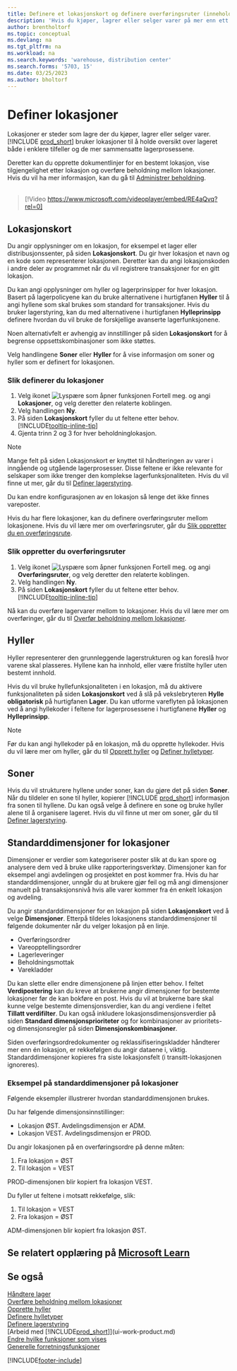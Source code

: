 ```yaml
---
title: Definere et lokasjonskort og definere overføringsruter (inneholder video)
description: 'Hvis du kjøper, lagrer eller selger varer på mer enn ett sted, kan du definere hvert sted som en lokasjon.'
author: brentholtorf
ms.topic: conceptual
ms.devlang: na
ms.tgt_pltfrm: na
ms.workload: na
ms.search.keywords: 'warehouse, distribution center'
ms.search.forms: '5703, 15'
ms.date: 03/25/2023
ms.author: bholtorf
---
```

# <a name="set-up-locations"></a><a name="set-up-locations"></a><a name="set-up-locations"></a>Definer lokasjoner

Lokasjoner er steder som lagre der du kjøper, lagrer eller selger varer. [!INCLUDE [prod_short](includes/prod_short.md)] bruker lokasjoner til å holde oversikt over lageret både i enklere tilfeller og de mer sammensatte lagerprosessene.

Deretter kan du opprette dokumentlinjer for en bestemt lokasjon, vise tilgjengelighet etter lokasjon og overføre beholdning mellom lokasjoner. Hvis du vil ha mer informasjon, kan du gå til [Administrer beholdning](inventory-manage-inventory.md).
<br><br>  
  
> [!Video https://www.microsoft.com/videoplayer/embed/RE4aQvq?rel=0]

## <a name="location-cards"></a><a name="location-cards"></a><a name="location-cards"></a>Lokasjonskort

Du angir opplysninger om en lokasjon, for eksempel et lager eller distribusjonssenter, på siden **Lokasjonskort**. Du gir hver lokasjon et navn og en kode som representerer lokasjonen. Deretter kan du angi lokasjonskoden i andre deler av programmet når du vil registrere transaksjoner for en gitt lokasjon.  

Du kan angi opplysninger om hyller og lagerprinsipper for hver lokasjon. Basert på lagerpolicyene kan du bruke alternativene i hurtigfanen **Hyller** til å angi hyllene som skal brukes som standard for transaksjoner. Hvis du bruker lagerstyring, kan du med alternativene i hurtigfanen **Hylleprinsipp** definere hvordan du vil bruke de forskjellige avanserte lagerfunksjonene.  

Noen alternativfelt er avhengig av innstillinger på siden **Lokasjonskort** for å begrense oppsettskombinasjoner som ikke støttes.  

Velg handlingene **Soner** eller **Hyller** for å vise informasjon om soner og hyller som er definert for lokasjonen.

### <a name="to-set-up-a-location"></a><a name="to-set-up-a-location"></a><a name="to-set-up-a-location"></a>Slik definerer du lokasjoner

1. Velg ikonet ![Lyspære som åpner funksjonen Fortell meg.](media/ui-search/search_small.png "Fortell hva du vil gjøre") og angi **Lokasjoner**, og velg deretter den relaterte koblingen.
2. Velg handlingen **Ny**.
3. På siden **Lokasjonskort** fyller du ut feltene etter behov. [!INCLUDE[tooltip-inline-tip](includes/tooltip-inline-tip_md.md)]
4. Gjenta trinn 2 og 3 for hver beholdninglokasjon.

> [!NOTE]  
> Mange felt på siden Lokasjonskort er knyttet til håndteringen av varer i inngående og utgående lagerprosesser. Disse feltene er ikke relevante for selskaper som ikke trenger den komplekse lagerfunksjonaliteten. Hvis du vil finne ut mer, går du til [Definer lagerstyring](warehouse-setup-warehouse.md).

Du kan endre konfigurasjonen av en lokasjon så lenge det ikke finnes vareposter.  

Hvis du har flere lokasjoner, kan du definere overføringsruter mellom lokasjonene. Hvis du vil lære mer om overføringsruter, går du [Slik oppretter du en overføringsrute](inventory-how-setup-locations.md#to-create-a-transfer-route).

### <a name="to-create-a-transfer-route"></a><a name="to-create-a-transfer-route"></a><a name="to-create-a-transfer-route"></a>Slik oppretter du overføringsruter

1. Velg ikonet ![Lyspære som åpner funksjonen Fortell meg.](media/ui-search/search_small.png "Fortell hva du vil gjøre") og angi **Overføringsruter**, og velg deretter den relaterte koblingen.
2. Velg handlingen **Ny**.
4. På siden **Lokasjonskort** fyller du ut feltene etter behov. [!INCLUDE[tooltip-inline-tip](includes/tooltip-inline-tip_md.md)]

Nå kan du overføre lagervarer mellom to lokasjoner. Hvis du vil lære mer om overføringer, går du til [Overfør beholdning mellom lokasjoner](inventory-how-transfer-between-locations.md).

## <a name="bins"></a><a name="bins"></a><a name="bins"></a>Hyller

Hyller representerer den grunnleggende lagerstrukturen og kan foreslå hvor varene skal plasseres. Hyllene kan ha innhold, eller være fristilte hyller uten bestemt innhold.

Hvis du vil bruke hyllefunksjonaliteten i en lokasjon, må du aktivere funksjonaliteten på siden **Lokasjonskort** ved å slå på vekslebryteren **Hylle obligatorisk** på hurtigfanen **Lager**. Du kan utforme vareflyten på lokasjonen ved å angi hyllekoder i feltene for lagerprosessene i hurtigfanene **Hyller** og **Hylleprinsipp**.

> [!NOTE]
> Før du kan angi hyllekoder på en lokasjon, må du opprette hyllekoder. Hvis du vil lære mer om hyller, går du til [Opprett hyller](warehouse-how-to-create-individual-bins.md) og [Definer hylletyper](warehouse-how-to-set-up-bin-types.md).  

## <a name="zones"></a><a name="zones"></a><a name="zones"></a>Soner

Hvis du vil strukturere hyllene under soner, kan du gjøre det på siden **Soner**. Når du tildeler en sone til hyller, kopierer [!INCLUDE [prod_short](includes/prod_short.md)] informasjon fra sonen til hyllene. Du kan også velge å definere en sone og bruke hyller alene til å organisere lageret. Hvis du vil finne ut mer om soner, går du til [Definer lagerstyring](warehouse-setup-warehouse.md).  

## <a name="default-dimensions-for-locations"></a><a name="default-dimensions-for-locations"></a><a name="default-dimensions-for-locations"></a>Standarddimensjoner for lokasjoner

Dimensjoner er verdier som kategoriserer poster slik at du kan spore og analysere dem ved å bruke ulike rapporteringsverktøy. Dimensjoner kan for eksempel angi avdelingen og prosjektet en post kommer fra. Hvis du har standarddimensjoner, unngår du at brukere gjør feil og må angi dimensjoner manuelt på transaksjonsnivå hvis alle varer kommer fra én enkelt lokasjon og avdeling.

Du angir standarddimensjoner for en lokasjon på siden **Lokasjonskort** ved å velge **Dimensjoner**. Etterpå tildeles lokasjonens standarddimensjoner til følgende dokumenter når du velger lokasjon på en linje.

* Overføringsordrer
* Vareopptellingsordrer
* Lagerleveringer
* Beholdningsmottak
* Varekladder

Du kan slette eller endre dimensjonene på linjen etter behov. I feltet **Verdipostering** kan du kreve at brukerne angir dimensjoner for bestemte lokasjoner før de kan bokføre en post. Hvis du vil at brukerne bare skal kunne velge bestemte dimensjonsverdier, kan du angi verdiene i feltet **Tillatt verdifilter**. Du kan også inkludere lokasjonsdimensjonsverdier på siden **Standard dimensjonsprioriteter** og for kombinasjoner av prioritets- og dimensjonsregler på siden **Dimensjonskombinasjoner**.

Siden overføringsordredokumenter og reklassifiseringskladder håndterer mer enn én lokasjon, er rekkefølgen du angir dataene i, viktig. Standarddimensjoner kopieres fra siste lokasjonsfelt (i transitt-lokasjonen ignoreres).

### <a name="example-of-default-dimensions-on-locations"></a><a name="example-of-default-dimensions-on-locations"></a><a name="example-of-default-dimensions-on-locations"></a>Eksempel på standarddimensjoner på lokasjoner

Følgende eksempler illustrerer hvordan standarddimensjonen brukes.

Du har følgende dimensjonsinnstillinger:

* Lokasjon ØST. Avdelingsdimensjon er ADM.
* Lokasjon VEST. Avdelingsdimensjon er PROD.

Du angir lokasjonen på en overføringsordre på denne måten:

1. Fra lokasjon = ØST
2. Til lokasjon = VEST

PROD-dimensjonen blir kopiert fra lokasjon VEST.

Du fyller ut feltene i motsatt rekkefølge, slik:

1. Til lokasjon = VEST
2. Fra lokasjon = ØST

ADM-dimensjonen blir kopiert fra lokasjon ØST.

## <a name="see-related-training-at-microsoft-learn"></a><a name="see-related-training-at-microsoft-learn"></a><a name="see-related-training-at-microsoft-learn"></a>Se relatert opplæring på [Microsoft Learn](/learn/modules/trade-set-up-dynamics-365-business-central/)

## <a name="see-also"></a><a name="see-also"></a><a name="see-also"></a>Se også

[Håndtere lager](inventory-manage-inventory.md)  
[Overføre beholdning mellom lokasjoner](inventory-how-transfer-between-locations.md)  
[Opprette hyller](warehouse-how-to-create-individual-bins.md)  
[Definere hylletyper](warehouse-how-to-set-up-bin-types.md)  
[Definere lagerstyring](warehouse-setup-warehouse.md)  
[Arbeid med [!INCLUDE[prod_short](includes/prod_short.md)]](ui-work-product.md)  
[Endre hvilke funksjoner som vises](ui-experiences.md)  
[Generelle forretningsfunksjoner](ui-across-business-areas.md)  

[!INCLUDE[footer-include](includes/footer-banner.md)]
